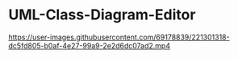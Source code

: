 # UML-Class-Diagram-Editor

https://user-images.githubusercontent.com/69178839/221301318-dc5fd805-b0af-4e27-99a9-2e2d6dc07ad2.mp4

